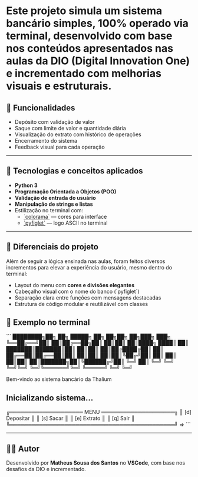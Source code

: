 # Este projeto simula um sistema bancário simples, 100% operado via terminal, desenvolvido com base nos conteúdos apresentados nas aulas da DIO (Digital Innovation One) e **incrementado com melhorias visuais e estruturais**.

## 🚀 Funcionalidades

- Depósito com validação de valor  
- Saque com limite de valor e quantidade diária  
- Visualização do extrato com histórico de operações  
- Encerramento do sistema  
- Feedback visual para cada operação  

---

## 🧠 Tecnologias e conceitos aplicados

- **Python 3**  
- **Programação Orientada a Objetos (POO)**  
- **Validação de entrada do usuário**  
- **Manipulação de strings e listas**  
- Estilização no terminal com:  
  - [\`colorama\`](https://pypi.org/project/colorama/) — cores para interface  
  - [\`pyfiglet\`](https://pypi.org/project/pyfiglet/) — logo ASCII no terminal  

---

## 🎨 Diferenciais do projeto

Além de seguir a lógica ensinada nas aulas, foram feitos diversos incrementos para elevar a experiência do usuário, mesmo dentro do terminal:

- Layout do menu com **cores e divisões elegantes**  
- Cabeçalho visual com o nome do banco (\`pyfiglet\`)  
- Separação clara entre funções com mensagens destacadas  
- Estrutura de código modular e reutilizável com classes  


## 📸 Exemplo no terminal

\`\`\`
████████╗██╗  ██╗ █████╗ ██╗     ██╗██╗   ██╗███╗   ███╗
╚══██╔══╝██║  ██║██╔══██╗██║     ██║██║   ██║████╗ ████║
   ██║   ███████║███████║██║     ██║██║   ██║██╔████╔██║
   ██║   ██╔══██║██╔══██║██║     ██║██║   ██║██║╚██╔╝██║
   ██║   ██║  ██║██║  ██║███████╗██║╚██████╔╝██║ ╚═╝ ██║
   ╚═╝   ╚═╝  ╚═╝╚═╝  ╚═╝╚══════╝╚═╝ ╚═════╝ ╚═╝     ╚═╝

Bem-vindo ao sistema bancário da Thalium

Inicializando sistema...
------------------------------------------------------------

╔════════════════════ MENU ════════════════════╗
║ [d] Depositar                               ║
║ [s] Sacar                                   ║
║ [e] Extrato                                 ║
║ [q] Sair                                    ║
╚═════════════════════════════════════════════╝
=> 
\`\`\`

---

## 👨‍💻 Autor

Desenvolvido por **Matheus Sousa dos Santos** no **VSCode**, com base nos desafios da DIO e incrementado.
